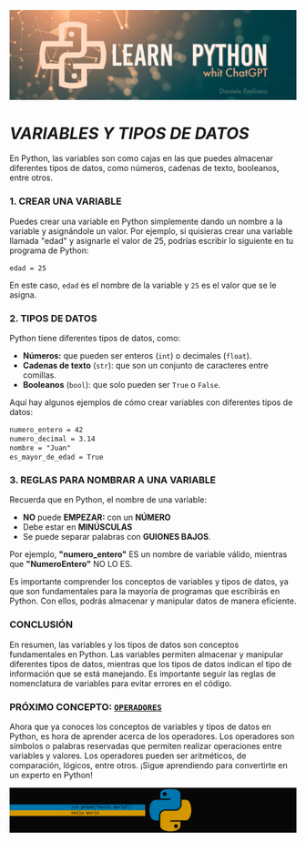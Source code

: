 <p align="center">
  <img src="../src/Learn-python.png">
</p>


# ***VARIABLES Y TIPOS DE DATOS***

En Python, las variables son como cajas en las que puedes almacenar diferentes tipos de datos, como números, cadenas de texto, booleanos, entre otros.

### 1. **CREAR UNA VARIABLE**

Puedes crear una variable en Python simplemente dando un nombre a la variable y asignándole un valor. Por ejemplo, si quisieras crear una variable llamada "edad" y asignarle el valor de 25, podrías escribir lo siguiente en tu programa de Python:

```
edad = 25
```

En este caso, `edad` es el nombre de la variable y `25` es el valor que se le asigna.

### 2. **TIPOS DE DATOS**

Python tiene diferentes tipos de datos, como:

- **Números:** que pueden ser enteros (`int`) o decimales (`float`).
- **Cadenas de texto** (`str`): que son un conjunto de caracteres entre comillas.
- **Booleanos** (`bool`): que solo pueden ser `True` o `False`.

Aquí hay algunos ejemplos de cómo crear variables con diferentes tipos de datos:

```
numero_entero = 42
numero_decimal = 3.14
nombre = "Juan"
es_mayor_de_edad = True
```

### 3. **REGLAS PARA NOMBRAR A UNA VARIABLE**

Recuerda que en Python, el nombre de una variable:

- **NO** puede **EMPEZAR:** con un **NÚMERO**
- Debe estar en **MINÚSCULAS**
- Se puede separar palabras con **GUIONES BAJOS**. 


Por ejemplo, **"numero_entero"** ES un nombre de variable válido, mientras que **"NumeroEntero"** NO LO ES.

Es importante comprender los conceptos de variables y tipos de datos, ya que son fundamentales para la mayoría de programas que escribirás en Python. Con ellos, podrás almacenar y manipular datos de manera eficiente.

### **CONCLUSIÓN**

En resumen, las variables y los tipos de datos son conceptos fundamentales en Python. Las variables permiten almacenar y manipular diferentes tipos de datos, mientras que los tipos de datos indican el tipo de información que se está manejando. Es importante seguir las reglas de nomenclatura de variables para evitar errores en el código.

### **PRÓXIMO CONCEPTO: [`OPERADORES`](https://github.com/emilianod98/PythonChallenges-LowLevel/blob/main/conceptos_basicos/02-Operadores.md)** 

Ahora que ya conoces los conceptos de variables y tipos de datos en Python, es hora de aprender acerca de los operadores. Los operadores son símbolos o palabras reservadas que permiten realizar operaciones entre variables y valores. Los operadores pueden ser aritméticos, de comparación, lógicos, entre otros. ¡Sigue aprendiendo para convertirte en un experto en Python!

<p align="center">
  <img src="../src/helloword.png">
</p>